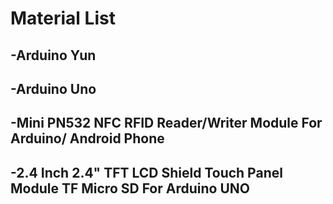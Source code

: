 # Material List

## -Arduino Yun
## -Arduino Uno

## -Mini PN532 NFC RFID Reader/Writer Module For Arduino/ Android Phone
## -2.4 Inch 2.4" TFT LCD Shield Touch Panel Module TF Micro SD For Arduino UNO
